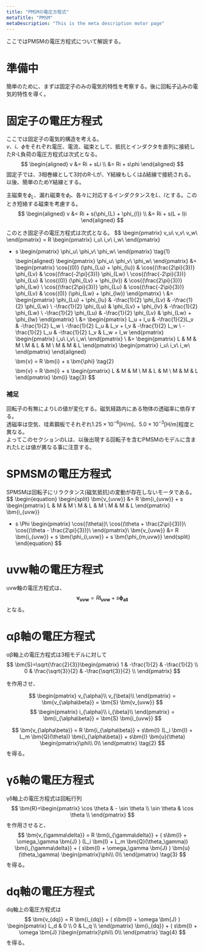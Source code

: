 ```yaml
---
title: "PMSMの電圧方程式"
metaTitle: "PMSM"
metaDescription: "This is the meta description motor page"
---
```


ここではPMSMの電圧方程式について解説する。  

# 準備中
簡単のために、まずは固定子のみの電気的特性を考察する。後に回転子込みの電気的特性を導く。

# 固定子の電圧方程式
ここでは固定子の電気的構造を考える。  
$v$、$i$、$\phi$をそれぞれ電圧、電流、磁束として、抵抗とインダクタを直列に接続したR-L負荷の電圧方程式は次式となる。
$$
\begin{aligned}
v &= Ri + sLi \\
  &= Ri + s\phi
\end{aligned}
$$
固定子では、3相巻線として3対のR-Lが、Y結線もしくはΔ結線で接続される。以後、簡単のためY結線とする。

主磁束を$\phi_{L}$、漏れ磁束を$\phi_{l}$、各々に対応するインダクタンスを$L$、$l$とする。このとき短絡する磁束を考慮する。
$$
\begin{aligned}
v &= Ri + s(\phi_{L} + \phi_{l}) \\
  &= Ri + s(L + l)i
\end{aligned}
$$

このとき固定子の電圧方程式は次式となる。
$$
\begin{pmatrix}
v_u\\
v_v\\
v_w\\
\end{pmatrix} 
= R 
\begin{pmatrix}
i_u\\
i_v\\
i_w\\
\end{pmatrix}
 + s 
\begin{pmatrix}
\phi_u\\
\phi_v\\
\phi_w\\
\end{pmatrix}
\tag{1} 
$$
$$
\begin{aligned}
\begin{pmatrix}
\phi_u\\
\phi_v\\
\phi_w\\
\end{pmatrix} 
&= \begin{pmatrix}
\cos{(0)} (\phi_{Lu} + \phi_{lu}) & \cos{(\frac{2\pi}{3})} \phi_{Lv} & \cos{(\frac{-2\pi}{3})} \phi_{Lw} \\
\cos{(\frac{-2\pi}{3})} \phi_{Lu}  & \cos{(0)} (\phi_{Lv} + \phi_{lv}) & \cos{(\frac{2\pi}{3})} \phi_{Lw} \\
\cos{(\frac{2\pi}{3})} \phi_{Lu} & \cos{(\frac{-2\pi}{3})} \phi_{Lv} & \cos{(0)} (\phi_{Lw} + \phi_{lw})
\end{pmatrix} \\
&= \begin{pmatrix}
\phi_{Lu} + \phi_{lu} & -\frac{1}{2} \phi_{Lv} & -\frac{1}{2} \phi_{Lw} \\
-\frac{1}{2} \phi_{Lu} & \phi_{Lv} + \phi_{lv} & -\frac{1}{2} \phi_{Lw} \\
-\frac{1}{2} \phi_{Lu} & -\frac{1}{2} \phi_{Lv} & \phi_{Lw} + \phi_{lw}
\end{pmatrix} \\
&= \begin{pmatrix}
L_u + l_u & -\frac{1}{2}L_v & -\frac{1}{2} L_w \\
-\frac{1}{2} L_u & L_v + l_v & -\frac{1}{2} L_w \\
-\frac{1}{2} L_u & -\frac{1}{2} L_v & L_w + l_w
\end{pmatrix}
\begin{pmatrix}
i_u\\
i_v\\
i_w\\
\end{pmatrix} \\
&= \begin{pmatrix}
L & M & M \\
M & L & M \\
M & M & L
\end{pmatrix}
\begin{pmatrix}
i_u\\
i_v\\
i_w\\
\end{pmatrix}
\end{aligned}
$$
$$
\bm{v} = R \bm{i} + s \bm{\phi} 
\tag{2} 
$$
$$
\bm{v} = R \bm{i} + s \begin{pmatrix}
L & M & M \\
M & L & M \\
M & M & L
\end{pmatrix}
\bm{i}
\tag{3} 
$$

### 補足
回転子の有無によりLの値が変化する。磁気経路内にある物体の透磁率に依存する。  
透磁率は空気、珪素鋼板でそれぞれ$1.25 \times 10^{-6}$[H/m]、$5.0 \times 10^{-3}$[H/m]程度と異なる。  
よってこのセクションのLは、以後出現する回転子を含むPMSMのモデルに含まれたLとは値が異なる事に注意する。

# SPMSMの電圧方程式
SPMSMは回転子にリラクタンス(磁気抵抗)の変動が存在しないモータである。
$$
\begin{equation}
\begin{split}
\bm{v_{uvw}} &= R \bm{i_{uvw}} + s \begin{pmatrix}
L & M & M \\
M & L & M \\
M & M & L
\end{pmatrix}
\bm{i_{uvw}}
+ s \Phi
\begin{pmatrix}
\cos{(\theta)}\\
\cos{(\theta + \frac{2\pi}{3})}\\
\cos{(\theta - \frac{2\pi}{3})}\\
\end{pmatrix}\\
\bm{v_{uvw}} &= R \bm{i_{uvw}} + s \bm{\phi_{i,uvw}} + s \bm{\phi_{m,uvw}}
\end{split}
\end{equation}
$$

# uvw軸の電圧方程式
uvw軸の電圧方程式は、
$$
\bm{v_{uvw}} = R \bm{i_{uvw}} + s \bm{\phi_{all}} \tag{1}
$$
となる。

# αβ軸の電圧方程式
αβ軸上の電圧方程式は3相モデルに対して
$$
\bm{S}=\sqrt{\frac{2}{3}}\begin{pmatrix}
1 & -\frac{1}{2} & -\frac{1}{2} \\
0 & \frac{\sqrt{3}}{2} & -\frac{\sqrt{3}}{2} \\
\end{pmatrix}
$$

を作用させ、

$$
\begin{pmatrix}
v_{\alpha}\\
v_{\beta}\\
\end{pmatrix}
= \bm{v_{\alpha\beta}} = \bm{S} \bm{v_{uvw}}
$$
$$
\begin{pmatrix}
i_{\alpha}\\
i_{\beta}\\
\end{pmatrix}
= \bm{i_{\alpha\beta}} = \bm{S} \bm{i_{uvw}}
$$

$$
\bm{v_{\alpha\beta}} = R \bm{i_{\alpha\beta}} + s\bm{I} (L_i \bm{I} + L_m \bm{Q}(\theta)) \bm{i_{\alpha\beta}} + s\bm{I} \bm{u}(\theta) \begin{pmatrix}\phi\\ 0\\ \end{pmatrix} \tag{2}
$$
を得る。

# γδ軸の電圧方程式
γδ軸上の電圧方程式は回転行列
$$
\bm{R}=\begin{pmatrix}
\cos \theta & - \sin \theta \\
\sin \theta & \cos \theta \\
\end{pmatrix}
$$
を作用させると、
$$
\bm{v_{\gamma\delta}} = R \bm{i_{\gamma\delta}} + ( s\bm{I} + \omega_\gamma \bm{J} ) (L_i \bm{I} + L_m \bm{Q}(\theta_\gamma)) \bm{i_{\gamma\delta}} + ( s\bm{I} + \omega_\gamma \bm{J} ) \bm{u}(\theta_\gamma) \begin{pmatrix}\phi\\ 0\\ \end{pmatrix} \tag{3}
$$
を得る。

# dq軸の電圧方程式
dq軸上の電圧方程式は
$$
\bm{v_{dq}} = R \bm{i_{dq}} + ( s\bm{I} + \omega \bm{J} ) \begin{pmatrix} L_d & 0 \\ 0 & L_q \\ \end{pmatrix} \bm{i_{dq}} + ( s\bm{I} + \omega \bm{J} )\begin{pmatrix}\phi\\ 0\\ \end{pmatrix} \tag{4}
$$
を得る。